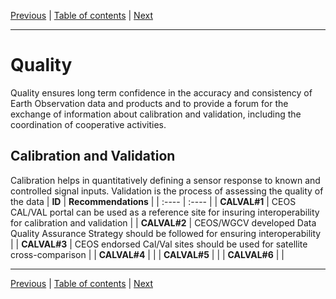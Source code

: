 [Previous](Interface.md) | [Table of contents](README.md) | [Next](Policy.md)
***
# **Quality**

Quality ensures long term  confidence in the accuracy and consistency of Earth Observation data and products and to provide a forum for the exchange of information about calibration and validation, including the coordination of cooperative activities. 

## Calibration and Validation 

Calibration helps in quantitatively defining a sensor response to known and controlled signal inputs. Validation is the process of assessing the quality of the data
| **ID** | **Recommendations** |
| :---- | :---- |
| **CALVAL\#1** | CEOS CAL/VAL portal can be used as a reference site for insuring interoperability for calibration and validation |
| **CALVAL\#2** | CEOS/WGCV developed Data Quality Assurance Strategy should be followed for ensuring interoperability |
| **CALVAL\#3** | CEOS endorsed Cal/Val sites should be used for satellite cross-comparison |
| **CALVAL\#4** |  |
| **CALVAL\#5** |  |
| **CALVAL\#6** |  |



***
[Previous](Interface.md) | [Table of contents](README.md) | [Next](Policy.md)
